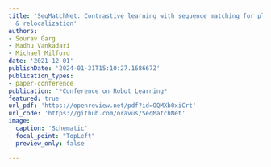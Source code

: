 ```yaml
---
title: 'SeqMatchNet: Contrastive learning with sequence matching for place recognition
  & relocalization'
authors:
- Sourav Garg
- Madhu Vankadari
- Michael Milford
date: '2021-12-01'
publishDate: '2024-01-31T15:10:27.168667Z'
publication_types:
- paper-conference
publication: '*Conference on Robot Learning*'
featured: true
url_pdf: 'https://openreview.net/pdf?id=OQMXb0xiCrt'
url_code: 'https://github.com/oravus/SeqMatchNet'
image:
  caption: 'Schematic'
  focal_point: "TopLeft"
  preview_only: false

---
```

